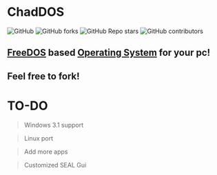 # ChadDOS

![GitHub](https://img.shields.io/github/license/RivioxGaming/ChadDOS?style=flat-square&logo=github) ![GitHub forks](https://img.shields.io/github/forks/RivioxGaming/ChadDOS?style=flat-square&logo=github) ![GitHub Repo stars](https://img.shields.io/github/stars/RivioxGaming/ChadDOS?style=flat-square&logo=github) ![GitHub contributors](https://img.shields.io/github/contributors/RivioxGaming/ChadDOS?style=flat-square&logo=github)






## [FreeDOS](https://github.com/FDOS) based [Operating System](https://en.wikipedia.org/wiki/Operating_system) for your pc!

## Feel free to fork!


# TO-DO
> Windows 3.1 support

> Linux port

> Add more apps

> Customized SEAL Gui
